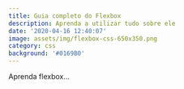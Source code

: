 ```yaml
---
title: Guia completo do Flexbox
description: Aprenda a utilizar tudo sobre ele
date: '2020-04-16 12:40:07'
image: assets/img/flexbox-css-650x350.png
category: css
background: '#0169B0'
---
```

Aprenda flexbox...
